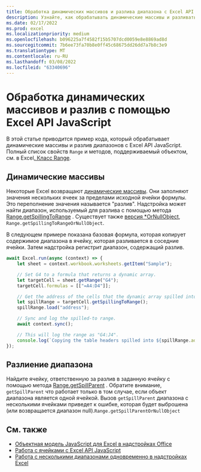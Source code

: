 ```yaml
---
title: Обработка динамических массивов и разлива диапазона с Excel API JavaScript
description: Узнайте, как обрабатывать динамические массивы и разливать диапазоны с помощью Excel API JavaScript.
ms.date: 02/17/2022
ms.prod: excel
ms.localizationpriority: medium
ms.openlocfilehash: b096225a7f4582f15b5707dcd0059e8e8869ad8d
ms.sourcegitcommit: 7b6ee73fa70b8e0ff45c68675dd26dd7a7b8c3e9
ms.translationtype: MT
ms.contentlocale: ru-RU
ms.lasthandoff: 03/08/2022
ms.locfileid: "63340696"
---
```

# <a name="handle-dynamic-arrays-and-spilling-using-the-excel-javascript-api"></a>Обработка динамических массивов и разлив с помощью Excel API JavaScript

В этой статье приводится пример кода, который обрабатывает динамические массивы и разлив диапазонов с Excel API JavaScript. Полный список свойств `Range` и методов, поддерживаемый объектом, см. в Excel[. Класс Range](/javascript/api/excel/excel.range).

## <a name="dynamic-arrays"></a>Динамические массивы

Некоторые Excel возвращают [динамические массивы](https://support.microsoft.com/office/205c6b06-03ba-4151-89a1-87a7eb36e531). Они заполняют значения нескольких ячеек за пределами исходной ячейки формулы. Это переполнение значения называется "разлив". Надстройка может найти диапазон, используемый для разлива с помощью метода [Range.getSpillingToRange](/javascript/api/excel/excel.range#excel-excel-range-getspillingtorange-member(1)) . Существует также [версия *OrNullObject](../develop/application-specific-api-model.md#ornullobject-methods-and-properties), `Range.getSpillingToRangeOrNullObject`.

В следующем примере показана базовая формула, которая копирует содержимое диапазона в ячейку, которая разливается в соседние ячейки. Затем надстройка регистрит диапазон, содержащий разлив.

```js
await Excel.run(async (context) => {
    let sheet = context.workbook.worksheets.getItem("Sample");

    // Set G4 to a formula that returns a dynamic array.
    let targetCell = sheet.getRange("G4");
    targetCell.formulas = [["=A4:D4"]];

    // Get the address of the cells that the dynamic array spilled into.
    let spillRange = targetCell.getSpillingToRange();
    spillRange.load("address");

    // Sync and log the spilled-to range.
    await context.sync();

    // This will log the range as "G4:J4".
    console.log(`Copying the table headers spilled into ${spillRange.address}.`);
});
```

## <a name="range-spilling"></a>Разлиение диапазона

Найдите ячейку, ответственную за разлив в заданную ячейку с помощью метода [Range.getSpillParent](/javascript/api/excel/excel.range#excel-excel-range-getspillparent-member(1)) . Обратите внимание, `getSpillParent` что работает только в том случае, если объект диапазона является одной ячейкой. Вызов `getSpillParent` диапазона с несколькими ячейками приведет к ошибке, которая будет выброшена (или возвращается диапазон null).`Range.getSpillParentOrNullObject`

## <a name="see-also"></a>См. также

- [Объектная модель JavaScript для Excel в надстройках Office](excel-add-ins-core-concepts.md)
- [Работа с ячейками с Excel API JavaScript](excel-add-ins-cells.md)
- [Работа с несколькими диапазонами одновременно в надстройках Excel](excel-add-ins-multiple-ranges.md)
